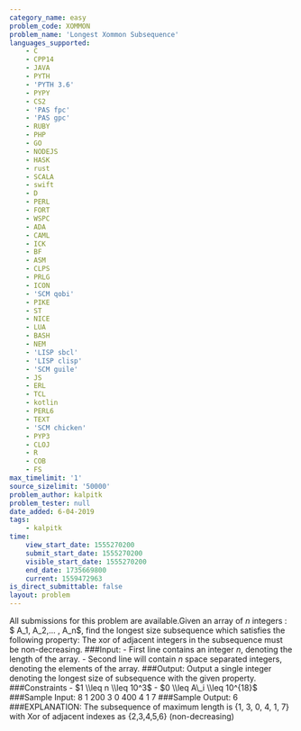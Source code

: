 ```yaml
---
category_name: easy
problem_code: XOMMON
problem_name: 'Longest Xommon Subsequence'
languages_supported:
    - C
    - CPP14
    - JAVA
    - PYTH
    - 'PYTH 3.6'
    - PYPY
    - CS2
    - 'PAS fpc'
    - 'PAS gpc'
    - RUBY
    - PHP
    - GO
    - NODEJS
    - HASK
    - rust
    - SCALA
    - swift
    - D
    - PERL
    - FORT
    - WSPC
    - ADA
    - CAML
    - ICK
    - BF
    - ASM
    - CLPS
    - PRLG
    - ICON
    - 'SCM qobi'
    - PIKE
    - ST
    - NICE
    - LUA
    - BASH
    - NEM
    - 'LISP sbcl'
    - 'LISP clisp'
    - 'SCM guile'
    - JS
    - ERL
    - TCL
    - kotlin
    - PERL6
    - TEXT
    - 'SCM chicken'
    - PYP3
    - CLOJ
    - R
    - COB
    - FS
max_timelimit: '1'
source_sizelimit: '50000'
problem_author: kalpitk
problem_tester: null
date_added: 6-04-2019
tags:
    - kalpitk
time:
    view_start_date: 1555270200
    submit_start_date: 1555270200
    visible_start_date: 1555270200
    end_date: 1735669800
    current: 1559472963
is_direct_submittable: false
layout: problem
---
```

All submissions for this problem are available.Given an array of $n$ integers : $ A\_1, A\_2,... , A\_n$, find the longest size subsequence which satisfies the following property: The xor of adjacent integers in the subsequence must be non-decreasing. ###Input: - First line contains an integer $n$, denoting the length of the array. - Second line will contain $n$ space separated integers, denoting the elements of the array. ###Output: Output a single integer denoting the longest size of subsequence with the given property. ###Constraints - $1 \\leq n \\leq 10^3$ - $0 \\leq A\_i \\leq 10^{18}$ ###Sample Input: 8 1 200 3 0 400 4 1 7 ###Sample Output: 6 ###EXPLANATION: The subsequence of maximum length is {1, 3, 0, 4, 1, 7} with Xor of adjacent indexes as {2,3,4,5,6} (non-decreasing)
